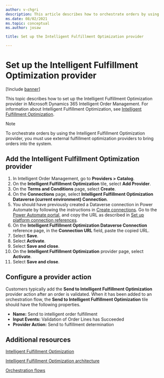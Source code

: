 ```yaml
---
author: v-chgri
description: This article describes how to orchestrate orders by using the Intelligent Fulfillment Optimization provider in Microsoft Dynamics 365 Intelligent Order Management.
ms.date: 08/02/2021
ms.topic: conceptual
ms.author: josaw

title: Set up the Intelligent Fulfillment Optimization provider

---
```


# Set up the Intelligent Fulfillment Optimization provider

[!include [banner](includes/banner.md)]

This topic describes how to set up the Intelligent Fulfillment Optimization provider in Microsoft Dynamics 365 Intelligent Order Management. For information about Intelligent Fulfillment Optimization, see [Intelligent Fulfillment Optimization](ifo.md).

> [!NOTE]
> To orchestrate orders by using the Intelligent Fulfillment Optimization provider, you must use external fulfillment optimization providers to bring orders into the system.

## Add the Intelligent Fulfillment Optimization provider

1. In Intelligent Order Management, go to **Providers \> Catalog**.
2. On the **Intelligent Fulfillment Optimization** tile, select **Add Provider**.
3. On the **Terms and Conditions** page, select **Create**.
4. On the **Connections** page, select **Intelligent Fulfillment Optimization Dataverse (current environment) Connection**.
5. You should have previously created a Dataverse connection in Power Automate by following the instructions in [Create connections](setup.md#create-connections). Go to the [Power Automate portal](https://flow.microsoft.com/), and copy the URL as described in [Set up platform connection references](setup.md#set-up-platform-connection-references).
6. On the **Intelligent Fulfillment Optimization Dataverse Connection** reference page, in the **Connection URL** field, paste the copied URL.
7. Select **Save**.
8. Select **Activate**.
9. Select **Save and close**.
10. On the **Intelligent Fulfillment Optimization** provider page, select **Activate**.
11. Select **Save and close**.

## Configure a provider action

Customers typically add the **Send to Intelligent Fulfillment Optimization** provider action after an order is validated. When it has been added to an orchestration flow, the **Send to Intelligent Fulfillment Optimization** tile should have the following properties.

- **Name:** Send to intelligent order fulfillment
- **Input Events:** Validation of Order Lines has Succeeded
- **Provider Action:** Send to fulfillment determination

## Additional resources

[Intelligent Fulfillment Optimization](ifo.md)

[Intelligent Fulfillment Optimization architecture](ifo-arch.md)

[Orchestration flows](orchestration-flows.md)
